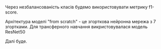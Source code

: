 Через незбалансованість класів будемо використовувати метрику f1-score.

Архітектура моделі "from scratch" - це згорткова нейронна мережа з 7 згортками.
Для трансферного навчання викристовувалася модель ResNet50


Далі буде.
